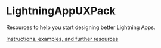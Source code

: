 # LightningAppUXPack
Resources to help you start designing better Lightning Apps.

[Instructions, examples, and further resources](https://docs.google.com/presentation/d/1-hS0BVt5OvD6u6myjWHYN8qofN-mflkW7r1IWx19XtQ/edit?usp=sharing) 
